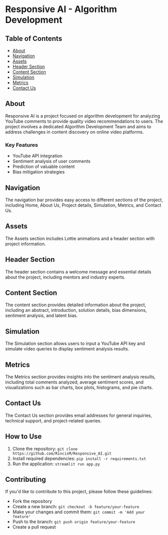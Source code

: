 # Responsive AI - Algorithm Development

## Table of Contents
- [About](#about)
- [Navigation](#navigation)
- [Assets](#assets)
- [Header Section](#header-section)
- [Content Section](#content-section)
- [Simulation](#simulation)
- [Metrics](#metrics)
- [Contact Us](#contact-us)

## About
Responsive AI is a project focused on algorithm development for analyzing YouTube comments to provide quality video recommendations to users. The project involves a dedicated Algorithm Development Team and aims to address challenges in content discovery on online video platforms.

### Key Features
- YouTube API integration
- Sentiment analysis of user comments
- Prediction of valuable content
- Bias mitigation strategies

## Navigation
The navigation bar provides easy access to different sections of the project, including Home, About Us, Project details, Simulation, Metrics, and Contact Us.

## Assets
The Assets section includes Lottie animations and a header section with project information.

## Header Section
The header section contains a welcome message and essential details about the project, including mentors and industry experts.

## Content Section
The content section provides detailed information about the project, including an abstract, introduction, solution details, bias dimensions, sentiment analysis, and latent bias.

## Simulation
The Simulation section allows users to input a YouTube API key and simulate video queries to display sentiment analysis results.

## Metrics
The Metrics section provides insights into the sentiment analysis results, including total comments analyzed, average sentiment scores, and visualizations such as bar charts, box plots, histograms, and pie charts.

## Contact Us
The Contact Us section provides email addresses for general inquiries, technical support, and project-related queries.

## How to Use
1. Clone the repository: `git clone https://github.com/RincisM/Responsive_AI.git`
2. Install required dependencies: `pip install -r requirements.txt`
3. Run the application: `streamlit run app.py`

## Contributing
If you'd like to contribute to this project, please follow these guidelines:
- Fork the repository
- Create a new branch: `git checkout -b feature/your-feature`
- Make your changes and commit them: `git commit -m 'Add your feature'`
- Push to the branch: `git push origin feature/your-feature`
- Create a pull request
